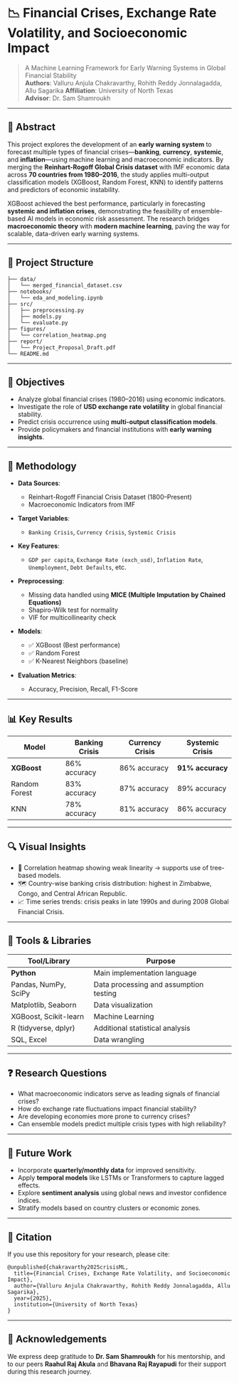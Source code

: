 # 📉 Financial Crises, Exchange Rate Volatility, and Socioeconomic Impact

> A Machine Learning Framework for Early Warning Systems in Global Financial Stability  
> **Authors**: Valluru Anjula Chakravarthy, Rohith Reddy Jonnalagadda, Allu Sagarika
> **Affiliation**: University of North Texas  
> **Advisor**: Dr. Sam Shamroukh

---

## 📌 Abstract

This project explores the development of an **early warning system** to forecast multiple types of financial crises—**banking**, **currency**, **systemic**, and **inflation**—using machine learning and macroeconomic indicators. By merging the **Reinhart-Rogoff Global Crisis dataset** with IMF economic data across **70 countries from 1980–2016**, the study applies multi-output classification models (XGBoost, Random Forest, KNN) to identify patterns and predictors of economic instability.

XGBoost achieved the best performance, particularly in forecasting **systemic and inflation crises**, demonstrating the feasibility of ensemble-based AI models in economic risk assessment. The research bridges **macroeconomic theory** with **modern machine learning**, paving the way for scalable, data-driven early warning systems.

---

## 📁 Project Structure

```
├── data/
│   └── merged_financial_dataset.csv
├── notebooks/
│   └── eda_and_modeling.ipynb
├── src/
│   ├── preprocessing.py
│   ├── models.py
│   └── evaluate.py
├── figures/
│   └── correlation_heatmap.png
├── report/
│   └── Project_Proposal_Draft.pdf
└── README.md
```

---

## 🎯 Objectives

- Analyze global financial crises (1980–2016) using economic indicators.
- Investigate the role of **USD exchange rate volatility** in global financial stability.
- Predict crisis occurrence using **multi-output classification models**.
- Provide policymakers and financial institutions with **early warning insights**.

---

## 🧠 Methodology

- **Data Sources**:
  - Reinhart-Rogoff Financial Crisis Dataset (1800–Present)
  - Macroeconomic Indicators from IMF

- **Target Variables**:
  - `Banking Crisis`, `Currency Crisis`, `Systemic Crisis`

- **Key Features**:
  - `GDP per capita`, `Exchange Rate (exch_usd)`, `Inflation Rate`, `Unemployment`, `Debt Defaults`, etc.

- **Preprocessing**:
  - Missing data handled using **MICE (Multiple Imputation by Chained Equations)**
  - Shapiro-Wilk test for normality
  - VIF for multicollinearity check

- **Models**:
  - ✅ XGBoost (Best performance)
  - ✅ Random Forest
  - ✅ K-Nearest Neighbors (baseline)

- **Evaluation Metrics**:
  - Accuracy, Precision, Recall, F1-Score

---

## 📊 Key Results

| Model         | Banking Crisis | Currency Crisis | Systemic Crisis |
|---------------|----------------|------------------|------------------|
| **XGBoost**   | 86% accuracy   | 86% accuracy     | **91% accuracy** |
| Random Forest | 83% accuracy   | 87% accuracy     | 89% accuracy     |
| KNN           | 78% accuracy   | 81% accuracy     | 86% accuracy     |

---

## 🔍 Visual Insights

- 📌 Correlation heatmap showing weak linearity → supports use of tree-based models.
- 🗺️ Country-wise banking crisis distribution: highest in Zimbabwe, Congo, and Central African Republic.
- 📈 Time series trends: crisis peaks in late 1990s and during 2008 Global Financial Crisis.

---

## 🧰 Tools & Libraries

| Tool/Library | Purpose |
|--------------|---------|
| **Python** | Main implementation language |
| Pandas, NumPy, SciPy | Data processing and assumption testing |
| Matplotlib, Seaborn | Data visualization |
| XGBoost, Scikit-learn | Machine Learning |
| R (tidyverse, dplyr) | Additional statistical analysis |
| SQL, Excel | Data wrangling |

---

## ❓ Research Questions

- What macroeconomic indicators serve as leading signals of financial crises?
- How do exchange rate fluctuations impact financial stability?
- Are developing economies more prone to currency crises?
- Can ensemble models predict multiple crisis types with high reliability?

---

## 🚀 Future Work

- Incorporate **quarterly/monthly data** for improved sensitivity.
- Apply **temporal models** like LSTMs or Transformers to capture lagged effects.
- Explore **sentiment analysis** using global news and investor confidence indices.
- Stratify models based on country clusters or economic zones.

---

## 📄 Citation

If you use this repository for your research, please cite:

```
@unpublished{chakravarthy2025crisisML,
  title={Financial Crises, Exchange Rate Volatility, and Socioeconomic Impact},
  author={Valluru Anjula Chakravarthy, Rohith Reddy Jonnalagadda, Allu Sagarika},
  year={2025},
  institution={University of North Texas}
}
```

---

## 🙏 Acknowledgements

We express deep gratitude to **Dr. Sam Shamroukh** for his mentorship, and to our peers **Raahul Raj Akula** and **Bhavana Raj Rayapudi** for their support during this research journey.
